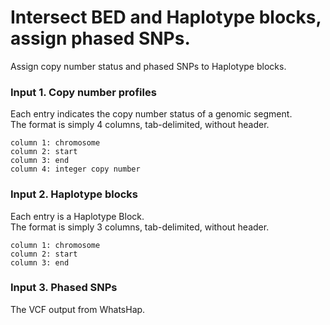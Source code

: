 # Intersect BED and Haplotype blocks, assign phased SNPs. 
Assign copy number status and phased SNPs to Haplotype blocks.

### Input 1. Copy number profiles
Each entry indicates the copy number status of a genomic segment.<br/>
The format is simply 4 columns, tab-delimited, without header.
```
column 1: chromosome
column 2: start
column 3: end
column 4: integer copy number 
```
### Input 2. Haplotype blocks
Each entry is a Haplotype Block.<br/>
The format is simply 3 columns, tab-delimited, without header.
```
column 1: chromosome
column 2: start
column 3: end
```
### Input 3. Phased SNPs
The VCF output from WhatsHap.
